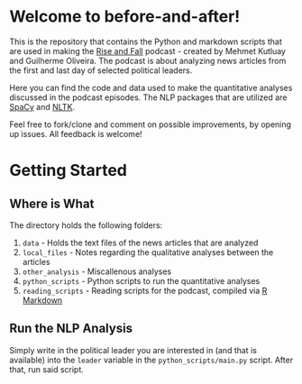 # Welcome to before-and-after!
This is the repository that contains the Python and markdown scripts that are used in 
making the [Rise and Fall](https://anchor.fm/rise-and-fall) podcast - created by 
Mehmet Kutluay and Guilherme Oliveira. The podcast is about analyzing news articles 
from the first and last day of selected political leaders.

Here you can find the code and data used to make the quantitative analyses discussed 
in the podcast episodes. The NLP packages that are utilized are [SpaCy](https://spacy.io/) and 
[NLTK](https://www.nltk.org/). 

Feel free to fork/clone and comment on possible improvements, by opening up issues. 
All feedback is welcome!

# Getting Started

## Where is What

The directory holds the following folders:

1. `data` - Holds the text files of the news articles that are analyzed
2. `local_files` - Notes regarding the qualitative analyses between the articles
3. `other_analysis` - Miscallenous analyses
4. `python_scripts` - Python scripts to run the quantitative analyses
5. `reading_scripts` - Reading scripts for the podcast, compiled via [R Markdown](https://rmarkdown.rstudio.com/)

## Run the NLP Analysis

Simply write in the political leader you are interested in (and that is available) into 
the `leader` variable in the `python_scripts/main.py` script. After that, run said script.
